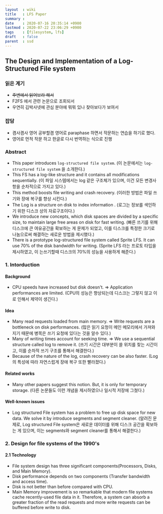 ```yaml
---
layout  : wiki
title   : LFS Paper
summary : 
date    : 2020-07-16 20:35:14 +0900
lastmod : 2020-07-22 23:06:29 +0900
tags    : [filesystem, lfs]
draft   : false
parent  : ssd
---
```


## The Design and Implementation of a Log-Structured File system

### 읽은 계기
 * ~~주변에서 읽어보라 해서~~
 * F2FS 에서 관련 논문으로 조회되서
 * 우연히 김박사넷에 관심 분야에 뭐뭐 있나 찾아보다가 보여서

### 잡담
 * 겸사겸사 영어 공부할겸 영어로 paraphase 하면서 작문하는 연습을 하기로 했다.
 * 영어로 먼적 작문 하고 한글로 다시 번역하는 식으로 진행
 
### Abstract
 * This paper introduces `log-structured file system`. (이 논문에서는 `log-structured file system` 을 소개한다.)
 * This FS has a log-like structure and it contains all modifications sequentially. (이 파일 시스템에서는 log 같은 구조체가 있으며, 이건 모든 변경사항을 순차적으로 가지고 있다.)
 * This method boosts file writing and crash recovery. (이러한 방법은 파일 쓰기와 장애 복구를 향상 시킨다.)
 * The Log is a structure on disk to index information . (로그는 정보를 색인하기 위한 디스크 상의 자료구조이다.)
 * We introduce new concepts, which disk spaces are divided by a specific size, to maintain large free areas on disk for fast writing. (빠른 쓰기를 위해 디스크에 큰 여유공간을 확보하는 게 문제가 되었고, 이를 디스크를 특정한 크기로 나눔으로써 해결하는 새로운 방법을 제시했다.)
 * There is a prototype log-structured file system called Sprite LFS.  It can use 70% of the disk bandwidth for writing.  (Sprite LFS 라는 프로토 타입을 제시하였고, 이 는쓰기할때 디스크의 70%의 성능을 사용하게 해준다.)
 
### 1. Intorduction
#### Background
 * CPU speeds have increased but disk doesn't. => Application performances are limited. (CPU의 성능은 향상되는데 디스크는 그렇지 않고 이로 인해서 제약이 생긴다.)
#### Idea
 * Many read requests loaded from main memory. => Write requests are a bottleneck on disk performances. (많은 읽기 요청이 메인 메모리에서 가져와지기 때문에 병목은 쓰기 요청에 있다는 것을 알수 있다.)
 * Many of writing times account for seeking time. => We use a sequential structure called log to remove it. (쓰기 시간은 대부분이 쓸 위치를 찾는 시간이고, 이를 순차적 쓰기 구조를 통해서 해결한다.)
 * Because of the nature of the log, crash recovery can be also faster. (Log 의 특성에 따라 자연스럽게 장애 복구 또한 빨라졌다.)
#### Related works
 * Many other papers suggest this notion. But, it is only for temporary storage. (다른 논문들도 이런 개념을 제시하였으나 일시적 저장에 그쳤다.)
#### Well-known issues
 * Log structured File system has a problem to free up disk space for new data. We solve it by introduce segments and segment cleaner. (알려진 문제로, Log structured File system은 새로운 데이터를 위해 디스크 공간을 확보하는 게 있으며, 이는 segments와 segment cleaner를 통해서 해결한다.)

### 2. Design for file systems of the 1990's
#### 2.1 Technology
 * File system design has three significant components(Processors, Disks, and Main Memory).
 * Disk performance depends on two components (Transfer bandwidth and access time).
 * Disk is not better than before compared with CPU.
 * Main Memory improvement is so remarkable that modern file systems cache recently-used file data in it. Therefore, a system can absorb a greater fraction of the read requests and more write requests can be buffered before write to disk.

